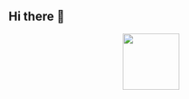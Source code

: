 ## Hi there 👋
<div id="header" align="center">
  <img src="[https://media.giphy.com/media/M9gbBd9nbDrOTu1Mqx/giphy.gif](https://i.giphy.com/media/v1.Y2lkPTc5MGI3NjExcXFnNjRneW95eHpxMHVwM2c0cDVhaHJjb3JrNW16azFvdGFwcDN6dyZlcD12MV9pbnRlcm5hbF9naWZfYnlfaWQmY3Q9Zw/GXmXd0d9W5IMo/giphy-downsized-large.gif)" width="100"/>
</div>
